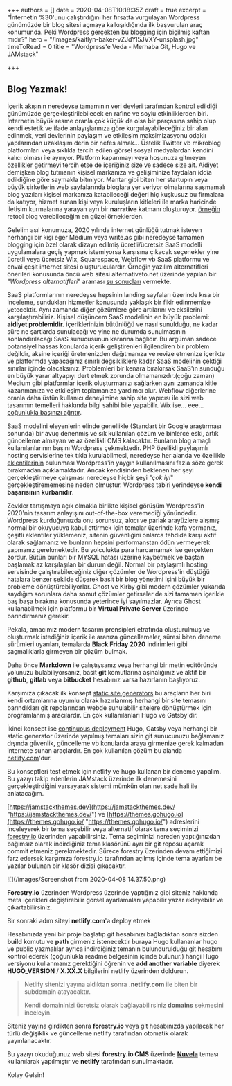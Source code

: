 +++
authors = []
date = 2020-04-08T10:18:35Z
draft = true
excerpt = "İnternetin %30'unu çalıştırdığını her fırsatta vurgulayan Wordpress günümüzde bir blog sitesi açmaya kalkışıldığında ilk başvurulan araç konumunda. Peki Wordpress gerçekten bu blogging için biçilmiş kaftan mıdır?"
hero = "/images/kaitlyn-baker-vZJdYl5JVXY-unsplash.jpg"
timeToRead = 0
title = "Wordpress'e Veda - Merhaba Git, Hugo ve JAMstack"

+++
## Blog Yazmak!

İçerik akışının neredeyse tamamının veri devleri tarafından kontrol edildiği günümüzde gerçekleştirilebilecek en rafine ve soylu etkinliklerden biri. Internetin büyük resme oranla çok küçük de olsa bir parçasına sahip olup kendi estetik ve ifade anlayışlarınıza göre kurgulayabileceğiniz bir alan edinmek, veri devlerinin paylaşım ve etkileşim maksimizasyonu odaklı yapılarından uzaklaşım derin bir nefes almak... Üstelik Twitter vb mikroblog platformları veya sıklıkla tercih edilen görsel sosyal medyalardan kendini kalıcı olması ile ayırıyor. Platform kapanmayı veya hoşunuza gitmeyen özellikler getirmeyi tercih etse de içeriğiniz size ve sadece size ait. Aidiyet demişken blog tutmanın kişisel markanıza ve gelişiminize faydaları iddia edildiğine göre saymakla bitmiyor. Mantar gibi biten her startupın veya büyük şirketlerin web sayfalarında bloglara yer veriyor olmalarına saşmamalı blog yazıları kişisel markanıza katabileceği değeri hiç kuşkusuz bu firmalara da katıyor, hizmet sunan kişi veya kuruluşların kitleleri ile marka haricinde iletişim kurmalarına yarayan ayrı bir **narrative** katmanı oluşturuyor. [örneğin](https://retool.com/blog/) retool blog verebileceğim en güzel örneklerden.

Gelelim asıl konumuza, 2020 yılında internet günlüğü tutmak isteyen herhangi bir kişi eğer Medium veya write.as gibi neredeyse tamamen blogging için özel olarak dizayn edilmiş ücretli/ücretsiz SaaS modelli uygulamalara geçiş yapmak istemiyorsa karşısına çıkacak seçenekler yine ücretli veya ücretsiz Wix, Squarespace, Webflow vb SaaS platformu ve envai çeşit internet sitesi oluşturuculardır. Örneğin yazılım alternatifleri önerileri konusunda öncü web sitesi alternativeto.net üzerinde yapılan bir "_Wordpress alternatifleri_" araması [şu sonuçları](https://alternativeto.net/software/wordpress/) vermekte.

SaaS platformlarının neredeyse hepsinin landing sayfaları üzerinde kısa bir inceleme, sundukları hizmetler konusunda yaklaşık bir fikir edinmemize yetecektir. Aynı zamanda diğer çözümlere göre artılarını ve eksilerini karşılaştırabiliriz. Kişisel düşüncem SaaS modelinin en büyük problemi: **aidiyet problemidir.** içeriklerinizin bütünlüğü ve nasıl sunulduğu, ne kadar süre ne şartlarda sunulacağı ve yine ne durumda sunulmasının sonlandırılacağı SaaS sunucusunun kararına bağlıdır. Bu argüman sadece potansiyel hassas konularda içerik geliştirenleri ilgilendiren bir problem değildir, aksine içeriği üretmenizden dağıtmanıza ve revize etmenize içerikte ve platformda yapacağınız sınırlı değşikliklere kadar SaaS modelinin çektiği sınırlar içinde olacaksınız. Problemleri bir kenara bırakırsak SaaS'ın sunduğu en büyük yarar altyapıyı dert etmek zorunda olmamanızdır.(çoğu zaman) Medium gibi platformlar içerik oluşturmanızı sağlarken aynı zamanda kitle kazanmanıza ve etkileşim toplamanıza yardımcı olur. Webflow diğerlerine oranla daha üstün kullanıcı deneyimine sahip site yapıcısı ile sizi web tasarımın temelleri hakkında bilgi sahibi bile yapabilir. Wix ise... eee... [çoğunlukla başınızı ağrıtır](https://www.trustpilot.com/review/www.wix.com).

SaaS modelini eleyenlerin elinde genellikle (Standart bir Google araştırması sonunda) bir avuç denenmiş ve sık kullanılan çözüm ve binlerce eski, artık güncelleme almayan ve az özellikli CMS kalacaktır. Bunların blog amaçlı kullanılanlarının başını Wordpress çekmektedir. PHP özellikli paylaşımlı hosting servislerine tek tıkla kurulabilmesi, neredeyse her alanda ve özellikle [eklentilerinin](https://tr.wordpress.org/plugins/) bulunması Wordpress'in yaygın kullanılmasını fazla söze gerek bırakmadan açıklamaktadır. Ancak kendisinden beklenen her şeyi gerçekleştirmeye çalışması neredeyse hiçbir şeyi "_çok iyi_" gerçekleştirememesine neden olmuştur. Wordpress tabiri yerindeyse **kendi başarısının kurbanıdır**. 

Zevkler tartışmaya açık olmakla birlikte kişisel görüşüm Wordpress'in 2020'nin tasarım anlayışını out-of-the-box veremediği yönündedir. Wordpress kurduğunuzda onu sorunsuz, akıcı ve parlak arayüzlere alışmış normal bir okuyucuya kabul ettirmek için temalar üzerinde kafa yormanız, çeşitli eklentiler yüklemeniz, sitenin güvenliğini onlarca tehdide karşı aktif olarak sağlamanız ve bunların hepsini performanstan ödün vermeyerek yapmanız gerekmektedir. Bu yolculukta para harcamamak ise gerçekten zordur. Bütün bunları bir MYSQL hatası üzerine kaybetmek ve baştan başlamak az karşılaşılan bir durum değil. Normal bir paylaşımlı hosting servisinde çalıştırabileceğiniz diğer çözümler de Wordpress'in düştüğü hatalara benzer şekilde düşerek basit bir blog yönetimi işini büyük bir probleme dönüştürebiliyorlar. Ghost ve Kirby gibi modern çözümler yukarıda saydığım sorunlara daha somut çözümler getirseler de sizi tamamen içerikle baş başa bırakma konusunda yeterince iyi sayılmazlar. Ayrıca Ghost kullanabilmek için platformu bir **Virtual Private Server** üzerinde barındırmanız gerekir.

Pekala, amacımız modern tasarım prensipleri etrafında oluşturulmuş ve oluşturmak istediğiniz içerik ile aranıza güncellemeler, süresi biten deneme sürümleri uyarıları, temalarda **Black Friday 2020** indirimleri gibi saçmalıklarla girmeyen bir çözüm bulmak.

Daha önce **Markdown** ile çalıştıysanız veya herhangi bir metin editöründe yolunuzu bulabiliyorsanız, basit **git** komutlarına aşinalığınız ve aktif bir **github**, **gitlab** veya **bitbucket** hesabınız varsa hazırlanın başlıyoruz.

Karşımıza çıkacak ilk konsept [static site generators](staticgen.com) bu araçların her biri kendi ortamlarına uyumlu olarak hazırlanmış herhangi bir site temasını barındıkları git repolarından webde sunulabilir sitelere dönüştürmek için programlanmış aracılardır. En çok kullanılanları Hugo ve Gatsby'dir.

İkinci konsept ise [continuous deployment](https://docs.netlify.com/configure-builds/get-started/) Hugo, Gatsby veya herhangi bir static generator üzerinde yapılmış temaları sizin git sunucunuzu bağlamanız dışında güvenlik, güncelleme vb konularda araya girmenize gerek kalmadan internete sunan araçlardır. En çok kullanılan çözüm bu alanda [netlify.com](https://netlify.com)'dur.

Bu konseptleri test etmek için netlify ve hugo kullanan bir deneme yapalım. Bu yazıyı takip edenlerin JAMstack üzerinde ilk denemesini gerçekleştirdiğini varsayarak sistemi mümkün olan net sade hali ile anlatacağım.

[https://jamstackthemes.dev](https://jamstackthemes.dev/ "https://jamstackthemes.dev/") ve [https://themes.gohugo.io](https://themes.gohugo.io/ "https://themes.gohugo.io/") adreslerini inceleyerek bir tema seçebilir veya alternatif olarak tema seçiminizi [forestry.io](https://forestry.io/starters/) üzerinden yapabilirsiniz. Tema seçiminizi nereden yaptığınızdan bağımsız olarak indirdiğiniz tema klasörünü ayrı bir git reposu açarak commit etmeniz gerekmektedir. Sürece forestry üzerinden devam ettiğimizi farz edersek karşımıza forestry.io tarafından açılmış içinde tema ayarları be yazılar bulunan bir klasör dizisi çıkacaktır.

![](/images/Screenshot from 2020-04-08 14.37.50.png)

**Forestry.io** üzerinden Wordpress üzerinde yaptığınız gibi siteniz hakkında meta içerikleri değiştirebilir görsel ayarlamaları yapabilir yazar ekleyebilir ve çıkartabilirsiniz.

Bir sonraki adım siteyi **netlify.com**'a deploy etmek

Hesabınızda yeni bir proje başlatıp git hesabınızı bağladıktan sonra sizden **build** komutu ve **path** girmeniz istenecektir buraya Hugo kullananlar hugo ve public yazmalılar ayrıca indirdiğiniz temanın bulundurulduğu git hesabını kontrol ederek (çoğunlukla readme belgesinin içinde bulunur.) hangi Hugo versiyonu kullanmanız gerektiğini öğrenin ve **add another variable** diyerek **HUGO_VERSION** / **X.XX.X** bilgilerini netlify üzerinden doldurun.

> Netlify sitenizi yayına aldıktan sonra **.netlify.com** ile biten bir subdomain atayacaktır. 
>
> Kendi domaininizi ücretsiz olarak bağlayabilirsiniz **domains** sekmesini inceleyin.

Siteniz yayına girdikten sonra **forestry.io** veya git hesabınızda yapılacak her türlü değişiklik ve güncelleme netlify tarafından otomatik olarak yayınlanacaktır.

Bu yazıyı okuduğunuz web sitesi **forestry.io CMS** üzerinde [**Nuvela**](https://github.com/forestryio/hugo-theme-novela) teması kullanılarak yapılmıştır ve **netlify** tarafından sunulmaktadır.

Kolay Gelsin!